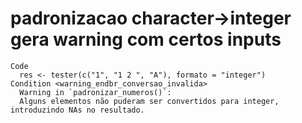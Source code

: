 # padronizacao character->integer gera warning com certos inputs

    Code
      res <- tester(c("1", "1 2 ", "A"), formato = "integer")
    Condition <warning_endbr_conversao_invalida>
      Warning in `padronizar_numeros()`:
      Alguns elementos não puderam ser convertidos para integer, introduzindo NAs no resultado.

